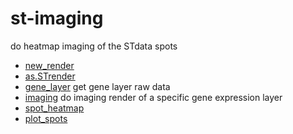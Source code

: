 ﻿# st-imaging

do heatmap imaging of the STdata spots

+ [new_render](st-imaging/new_render.1) 
+ [as.STrender](st-imaging/as.STrender.1) 
+ [gene_layer](st-imaging/gene_layer.1) get gene layer raw data
+ [imaging](st-imaging/imaging.1) do imaging render of a specific gene expression layer
+ [spot_heatmap](st-imaging/spot_heatmap.1) 
+ [plot_spots](st-imaging/plot_spots.1) 
